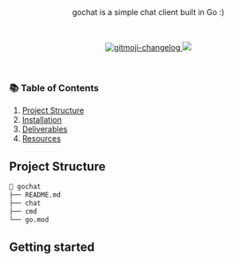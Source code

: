 <p align="center">
  <!-- <a href="#">
    <img alt="jive-search logo" src="https://github.com/imthaghost/makescraper/blob/master/docs/media/logo.jpg"> 
  </a> -->
</p>

<br>

<p align="center">
gochat is a simple chat client built in Go :)
</p>

<br>
<p align="center">
   <a href="#">
    <img src="https://cdn.rawgit.com/sindresorhus/awesome/d7305f38d29fed78fa85652e3a63e154dd8e8829/media/badge.svg"alt="gitmoji-changelog">
  </a>
  <a href="https://goreportcard.com/badge/github.com/imthaghost/gochat"><img src="https://goreportcard.com/badge/github.com/imthaghost/gochat"></a>
</p>
<br>

### 📚 Table of Contents

1. [Project Structure](#project-structure)
2. [Installation](#installation)
3. [Deliverables](#deliverables)
4. [Resources](#resources)

## Project Structure

```bash
📂 gochat
├── README.md
├── chat
├── cmd
└── go.mod
```

## Getting started
